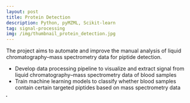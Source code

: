 ```yaml
---
layout: post
title: Protein Detection
description: Python, pyMZML, Scikit-learn
tag: signal-processing
img: /img/thumbnail_protein_detection.jpg
---
```


The project aims to automate and improve the manual analysis of liquid chromatography–mass spectrometry data for piptide detection.
- Develop data processing pipeline to visualize and extract signal from liquid chromatography–mass spectrometry data of blood samples
- Train machine learning models to classify whether blood samples contain certain targeted piptides based on mass spectrometry data

<div>
	<img class="col" src="{{ site.baseurl }}/img/protein_detection.jpg" alt="" title="Protein Detection" border="1"/>
</div>